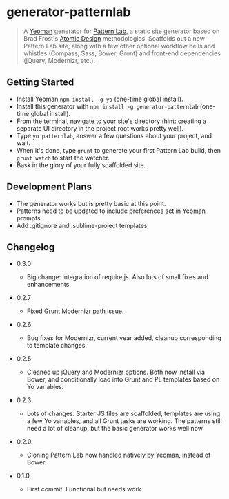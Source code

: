 # generator-patternlab

> A [Yeoman](http://yeoman.io) generator for [Pattern Lab](http://patternlab.io/), a static site generator based on Brad Frost's [Atomic Design](http://bradfrostweb.com/blog/post/atomic-web-design/) methodologies.
> Scaffolds out a new Pattern Lab site, along with a few other optional workflow bells and whistles (Compass, Sass, Bower, Grunt) and front-end dependencies (jQuery, Modernizr, etc.).

## Getting Started

- Install Yeoman `npm install -g yo` (one-time global install).
- Install this generator with `npm install -g generator-patternlab` (one-time global install).
- From the terminal, navigate to your site's directory (hint: creating a separate UI directory in the project root works pretty well).
- Type `yo patternlab`, answer a few questions about your project, and wait.
- When it's done, type `grunt` to generate your first Pattern Lab build, then `grunt watch` to start the watcher.
- Bask in the glory of your fully scaffolded site. 

## Development Plans
- The generator works but is pretty basic at this point.
- Patterns need to be updated to include preferences set in Yeoman prompts.
- Add .gitignore and .sublime-project templates

## Changelog
- 0.3.0
  - Big change: integration of require.js. Also lots of small fixes and enhancements.

- 0.2.7
  - Fixed Grunt Modernizr path issue.

- 0.2.6
  - Bug fixes for Modernizr, current year added, cleanup corresponding to template changes.

- 0.2.5
  - Cleaned up jQuery and Modernizr options. Both now install via Bower, and conditionally load into Grunt and PL templates based on Yo variables.

- 0.2.3
  - Lots of changes. Starter JS files are scaffolded, templates are using a few Yo variables, and all Grunt tasks are working. The patterns still need a lot of cleanup, but the basic generator works well now.

- 0.2.0
  - Cloning Pattern Lab now handled natively by Yeoman, instead of Bower.  

- 0.1.0
  - First commit. Functional but needs work.